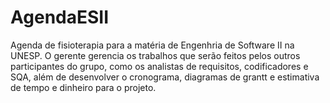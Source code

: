 # AgendaESII
Agenda de fisioterapia para a matéria de Engenhria de Software II na UNESP. O gerente gerencia os trabalhos que serão feitos pelos outros participantes do grupo, como os analistas de requisitos, codificadores e SQA, além de desenvolver o cronograma, diagramas de grantt e estimativa de tempo e dinheiro para o projeto.
